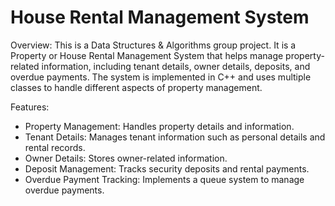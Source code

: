 # House Rental Management System

Overview:
This is a Data Structures & Algorithms group project. It is a Property or House Rental Management System that helps manage property-related information, including tenant details, owner details, deposits, and overdue payments. The system is implemented in C++ and uses multiple classes to handle different aspects of property management.

Features:
- Property Management: Handles property details and information.
- Tenant Details: Manages tenant information such as personal details and rental records.
- Owner Details: Stores owner-related information.
- Deposit Management: Tracks security deposits and rental payments.
- Overdue Payment Tracking: Implements a queue system to manage overdue payments.
